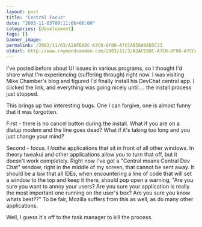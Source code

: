 ```yaml
---
layout: post
title: "Central Focus"
date: "2003-11-03T09:11:06+06:00"
categories: [development]
tags: []
banner_image: 
permalink: /2003/11/03/A2AFE8DC-A7C0-8F08-A7CCAB56A9AB5C33
oldurl: http://www.raymondcamden.com/2003/11/3/A2AFE8DC-A7C0-8F08-A7CCAB56A9AB5C33
---
```


I've posted before about UI issues in various programs, so I thought I'd share what I'm experiencing (suffering through) right now. I was visiting Mike Chamber's blog and figured I'd finally install his DevChat central app. I clicked the link, and everything was going nicely until.... the install process just stopped.

This brings up two interesting bugs. One I can forgive, one is almost funny that it was forgotten.

First - there is no cancel button during the install. What if you are on a dialup modem and the line goes dead? What if it's taking too long and you just change your mind?

Second - focus. I <i>loathe</i> applications that sit in front of all other windows. In theory tweakui and other applications allow you to turn that off, but it doesn't work completely. Right now I've got a "Central means Central Dev Chat" window, right in the middle of my screen, that cannot be sent away. It should be a law that all IDEs, when encountering a line of code that will set a window to the top and keep it there, should pop open a warning, "Are you sure you want to annoy your users? Are you sure your application is really the most important one running on the user's box? Are you sure you know whats best??" To be fair, Mozilla suffers from this as well, as do many other applications.

Well, I guess it's off to the task manager to kill the process.